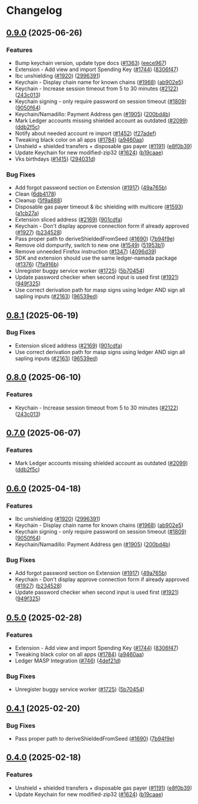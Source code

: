 # Changelog

## [0.9.0](https://github.com/ValidityOps/namada-interface/compare/extension@v0.8.1...extension@v0.9.0) (2025-06-26)


### Features

* Bump keychain version, update type docs ([#1363](https://github.com/ValidityOps/namada-interface/issues/1363)) ([eece967](https://github.com/ValidityOps/namada-interface/commit/eece96730099ba0d4f5f506c5b4cd2520c82e198))
* Extension - Add view and import Spending Key ([#1744](https://github.com/ValidityOps/namada-interface/issues/1744)) ([8306f47](https://github.com/ValidityOps/namada-interface/commit/8306f47aefc51bb4da1f5466637f3697ef87dcbf))
* Ibc unshielding ([#1920](https://github.com/ValidityOps/namada-interface/issues/1920)) ([2996391](https://github.com/ValidityOps/namada-interface/commit/29963912650c4401cb09163042fb889986e094f6))
* Keychain - Display chain name for known chains ([#1968](https://github.com/ValidityOps/namada-interface/issues/1968)) ([ab902e5](https://github.com/ValidityOps/namada-interface/commit/ab902e51564d24c238f1b7b0c0e6ad067decc9e5))
* Keychain - Increase session timeout from 5 to 30 minutes ([#2122](https://github.com/ValidityOps/namada-interface/issues/2122)) ([243c013](https://github.com/ValidityOps/namada-interface/commit/243c013356059cc7723b39ff2d60265b57b35cd1))
* Keychain signing - only require password on session timeout ([#1809](https://github.com/ValidityOps/namada-interface/issues/1809)) ([9050f64](https://github.com/ValidityOps/namada-interface/commit/9050f64d43125bc4b8c0f4faaee48dff473b3705))
* Keychain/Namadillo: Payment Address gen ([#1905](https://github.com/ValidityOps/namada-interface/issues/1905)) ([200bd4b](https://github.com/ValidityOps/namada-interface/commit/200bd4b400e36b5b216dc5a2facbe92c56c56b0b))
* Mark Ledger accounts missing shielded account as outdated ([#2099](https://github.com/ValidityOps/namada-interface/issues/2099)) ([ddb2f5c](https://github.com/ValidityOps/namada-interface/commit/ddb2f5cb568a20a8dc94110ec81adf59d39e2f78))
* Notify about needed account re import ([#1452](https://github.com/ValidityOps/namada-interface/issues/1452)) ([f27adef](https://github.com/ValidityOps/namada-interface/commit/f27adef08462e19dabca43c66cd0bf1e2fac43b6))
* Tweaking black color on all apps ([#1784](https://github.com/ValidityOps/namada-interface/issues/1784)) ([a9460aa](https://github.com/ValidityOps/namada-interface/commit/a9460aa0ab0ea19605f8b7dd1e754f88f65d5501))
* Unshield + shielded transfers + disposable gas payer ([#1191](https://github.com/ValidityOps/namada-interface/issues/1191)) ([e8f0b39](https://github.com/ValidityOps/namada-interface/commit/e8f0b39452f0b7fac583ee7cb5812409378cfcd0))
* Update Keychain for new modified-zip32 ([#1624](https://github.com/ValidityOps/namada-interface/issues/1624)) ([b19caae](https://github.com/ValidityOps/namada-interface/commit/b19caae391b0411f51ee9b48325eeb62d421e7d3))
* Vks birthdays ([#1415](https://github.com/ValidityOps/namada-interface/issues/1415)) ([294031d](https://github.com/ValidityOps/namada-interface/commit/294031d8c7bf53c56fc81404b46d6c63ce13b651))


### Bug Fixes

* Add forgot password section on Extension ([#1917](https://github.com/ValidityOps/namada-interface/issues/1917)) ([49a765b](https://github.com/ValidityOps/namada-interface/commit/49a765b82892c6a3c063028633b0cfa0ecbfb6ca))
* Clean ([6db4178](https://github.com/ValidityOps/namada-interface/commit/6db4178d92c5b6c3e079fbedbf928b71a2dd74ef))
* Cleanup ([5f9a888](https://github.com/ValidityOps/namada-interface/commit/5f9a8885f94cc11f282776704d79b188277b3711))
* Disposable gas payer timeout & ibc shielding with multicore ([#1593](https://github.com/ValidityOps/namada-interface/issues/1593)) ([a1cb27a](https://github.com/ValidityOps/namada-interface/commit/a1cb27a26c0bbad3e558c4bcec37305cf0602083))
* Extension sliced address ([#2169](https://github.com/ValidityOps/namada-interface/issues/2169)) ([901cdfa](https://github.com/ValidityOps/namada-interface/commit/901cdfaab5bf496537a69ee96cfe4fb7c69cb5a8))
* Keychain - Don't display approve connection form if already approved ([#1927](https://github.com/ValidityOps/namada-interface/issues/1927)) ([b234528](https://github.com/ValidityOps/namada-interface/commit/b234528c1c72d2dbd41ba59711e330449d69aec0))
* Pass proper path to deriveShieldedFromSeed ([#1690](https://github.com/ValidityOps/namada-interface/issues/1690)) ([7b94f9e](https://github.com/ValidityOps/namada-interface/commit/7b94f9e422a32620613f20b8fd349e630077a3fb))
* Remove old dompurify, switch to new one ([#1549](https://github.com/ValidityOps/namada-interface/issues/1549)) ([51953b1](https://github.com/ValidityOps/namada-interface/commit/51953b1ee126d200caa64de9682f70ce2338cf3f))
* Remove unneeded Firefox instruction ([#1347](https://github.com/ValidityOps/namada-interface/issues/1347)) ([4096d39](https://github.com/ValidityOps/namada-interface/commit/4096d393bf23de741ee107efb65f1b6ab51e9f20))
* SDK and extension should use the same ledger-namada package ([#1376](https://github.com/ValidityOps/namada-interface/issues/1376)) ([7fa916b](https://github.com/ValidityOps/namada-interface/commit/7fa916b049b2dacc9b9dca7ee062319f8c2bee5a))
* Unregister buggy service worker ([#1725](https://github.com/ValidityOps/namada-interface/issues/1725)) ([5b70454](https://github.com/ValidityOps/namada-interface/commit/5b704547cd5fd250f8db390fe28bcf693c813d57))
* Update password checker when second input is used first ([#1921](https://github.com/ValidityOps/namada-interface/issues/1921)) ([949f325](https://github.com/ValidityOps/namada-interface/commit/949f3254cdc03c33be5875ac14f1e44dc4577e41))
* Use correct derivation path for masp signs using ledger AND sign all sapling inputs ([#2163](https://github.com/ValidityOps/namada-interface/issues/2163)) ([96539ed](https://github.com/ValidityOps/namada-interface/commit/96539ed2f9e06752e7cb595ab9029e5237c46c1b))

## [0.8.1](https://github.com/anoma/namada-interface/compare/extension@v0.8.0...extension@v0.8.1) (2025-06-19)


### Bug Fixes

* Extension sliced address ([#2169](https://github.com/anoma/namada-interface/issues/2169)) ([901cdfa](https://github.com/anoma/namada-interface/commit/901cdfaab5bf496537a69ee96cfe4fb7c69cb5a8))
* Use correct derivation path for masp signs using ledger AND sign all sapling inputs ([#2163](https://github.com/anoma/namada-interface/issues/2163)) ([96539ed](https://github.com/anoma/namada-interface/commit/96539ed2f9e06752e7cb595ab9029e5237c46c1b))

## [0.8.0](https://github.com/anoma/namada-interface/compare/extension@v0.7.0...extension@v0.8.0) (2025-06-10)


### Features

* Keychain - Increase session timeout from 5 to 30 minutes ([#2122](https://github.com/anoma/namada-interface/issues/2122)) ([243c013](https://github.com/anoma/namada-interface/commit/243c013356059cc7723b39ff2d60265b57b35cd1))

## [0.7.0](https://github.com/anoma/namada-interface/compare/extension@v0.6.0...extension@v0.7.0) (2025-06-07)


### Features

* Mark Ledger accounts missing shielded account as outdated ([#2099](https://github.com/anoma/namada-interface/issues/2099)) ([ddb2f5c](https://github.com/anoma/namada-interface/commit/ddb2f5cb568a20a8dc94110ec81adf59d39e2f78))

## [0.6.0](https://github.com/anoma/namada-interface/compare/extension@v0.5.0...extension@v0.6.0) (2025-04-18)


### Features

* Ibc unshielding ([#1920](https://github.com/anoma/namada-interface/issues/1920)) ([2996391](https://github.com/anoma/namada-interface/commit/29963912650c4401cb09163042fb889986e094f6))
* Keychain - Display chain name for known chains ([#1968](https://github.com/anoma/namada-interface/issues/1968)) ([ab902e5](https://github.com/anoma/namada-interface/commit/ab902e51564d24c238f1b7b0c0e6ad067decc9e5))
* Keychain signing - only require password on session timeout ([#1809](https://github.com/anoma/namada-interface/issues/1809)) ([9050f64](https://github.com/anoma/namada-interface/commit/9050f64d43125bc4b8c0f4faaee48dff473b3705))
* Keychain/Namadillo: Payment Address gen ([#1905](https://github.com/anoma/namada-interface/issues/1905)) ([200bd4b](https://github.com/anoma/namada-interface/commit/200bd4b400e36b5b216dc5a2facbe92c56c56b0b))


### Bug Fixes

* Add forgot password section on Extension ([#1917](https://github.com/anoma/namada-interface/issues/1917)) ([49a765b](https://github.com/anoma/namada-interface/commit/49a765b82892c6a3c063028633b0cfa0ecbfb6ca))
* Keychain - Don't display approve connection form if already approved ([#1927](https://github.com/anoma/namada-interface/issues/1927)) ([b234528](https://github.com/anoma/namada-interface/commit/b234528c1c72d2dbd41ba59711e330449d69aec0))
* Update password checker when second input is used first ([#1921](https://github.com/anoma/namada-interface/issues/1921)) ([949f325](https://github.com/anoma/namada-interface/commit/949f3254cdc03c33be5875ac14f1e44dc4577e41))

## [0.5.0](https://github.com/anoma/namada-interface/compare/extension@v0.4.1...extension@v0.5.0) (2025-02-28)

### Features

- Extension - Add view and import Spending Key ([#1744](https://github.com/anoma/namada-interface/issues/1744)) ([8306f47](https://github.com/anoma/namada-interface/commit/8306f47aefc51bb4da1f5466637f3697ef87dcbf))
- Tweaking black color on all apps ([#1784](https://github.com/anoma/namada-interface/issues/1784)) ([a9460aa](https://github.com/anoma/namada-interface/commit/a9460aa0ab0ea19605f8b7dd1e754f88f65d5501))
- Ledger MASP Integration ([#746](https://github.com/anoma/namada-interface/issues/746)) ([4def21d](https://github.com/anoma/namada-interface/commit/4def21d0e1b8bc16ac85bd3022bf2e66c9c99da9))

### Bug Fixes

- Unregister buggy service worker ([#1725](https://github.com/anoma/namada-interface/issues/1725)) ([5b70454](https://github.com/anoma/namada-interface/commit/5b704547cd5fd250f8db390fe28bcf693c813d57))

## [0.4.1](https://github.com/anoma/namada-interface/compare/extension@v0.4.0...extension@v0.4.1) (2025-02-20)

### Bug Fixes

- Pass proper path to deriveShieldedFromSeed ([#1690](https://github.com/anoma/namada-interface/issues/1690)) ([7b94f9e](https://github.com/anoma/namada-interface/commit/7b94f9e422a32620613f20b8fd349e630077a3fb))

## [0.4.0](https://github.com/anoma/namada-interface/compare/extension-v0.3.7...extension@v0.4.0) (2025-02-18)

### Features

- Unshield + shielded transfers + disposable gas payer ([#1191](https://github.com/anoma/namada-interface/issues/1191)) ([e8f0b39](https://github.com/anoma/namada-interface/commit/e8f0b39452f0b7fac583ee7cb5812409378cfcd0))
- Update Keychain for new modified-zip32 ([#1624](https://github.com/anoma/namada-interface/issues/1624)) ([b19caae](https://github.com/anoma/namada-interface/commit/b19caae391b0411f51ee9b48325eeb62d421e7d3))

